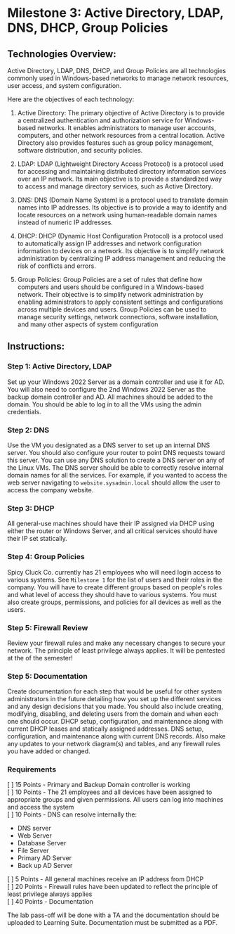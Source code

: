# Milestone 3: Active Directory, LDAP, DNS, DHCP, Group Policies

## Technologies Overview:

Active Directory, LDAP, DNS, DHCP, and Group Policies are all technologies commonly used in Windows-based networks to manage network resources, user access, and system configuration. 

Here are the objectives of each technology:

1. Active Directory: 
   The primary objective of Active Directory is to provide a centralized authentication and authorization service for Windows-based networks. It enables administrators to manage user accounts, computers, and other network resources from a central location. Active Directory also provides features such as group policy management, software distribution, and security policies.

2. LDAP:
   LDAP (Lightweight Directory Access Protocol) is a protocol used for accessing and maintaining distributed directory information services over an IP network. Its main objective is to provide a standardized way to access and manage directory services, such as Active Directory.

3. DNS:
   DNS (Domain Name System) is a protocol used to translate domain names into IP addresses. Its objective is to provide a way to identify and locate resources on a network using human-readable domain names instead of numeric IP addresses.

4. DHCP:
   DHCP (Dynamic Host Configuration Protocol) is a protocol used to automatically assign IP addresses and network configuration information to devices on a network. Its objective is to simplify network administration by centralizing IP address management and reducing the risk of conflicts and errors.

5. Group Policies:
   Group Policies are a set of rules that define how computers and users should be configured in a Windows-based network. Their objective is to simplify network administration by enabling administrators to apply consistent settings and configurations across multiple devices and users. Group Policies can be used to manage security settings, network connections, software installation, and many other aspects of system configuration

## Instructions:

### Step 1: Active Directory, LDAP

Set up your Windows 2022 Server as a domain controller and use it for AD. You will also need to configure the 2nd Windows 2022 Server as the backup domain controller and AD. All machines should be added to the domain. You should be able to log in to all the VMs using the admin credentials. 

### Step 2: DNS

Use the VM you designated as a DNS server to set up an internal DNS server. You should also configure your router to point DNS requests toward this server. You can use any DNS solution to create a DNS server on any of the Linux VMs. The DNS server should be able to correctly resolve internal domain names for all the services. For example, if you wanted to access the web server navigating to `website.sysadmin.local` should allow the user to access the company website.

### Step 3: DHCP

All general-use machines should have their IP assigned via DHCP using either the router or Windows Server, and all critical services should have their IP set statically.

### Step 4: Group Policies

Spicy Cluck Co. currently has 21 employees who will need login access to various systems. See `Milestone 1` for the list of users and their roles in the company. You will have to create different groups based on people's roles and what level of access they should have to various systems. You must also create groups, permissions, and policies for all devices as well as the users.

### Step 5: Firewall Review

Review your firewall rules and make any necessary changes to secure your network. The principle of least privilege always applies. It will be pentested at the of the semester! 

### Step 5: Documentation

Create documentation for each step that would be useful for other system administrators in the future detailing how you set up the different services and any design decisions that you made. You should also include creating, modifying, disabling, and deleting users from the domain and when each one should occur. DHCP setup, configuration, and maintenance along with current DHCP leases and statically assigned addresses. DNS setup, configuration, and maintenance along with current DNS records. Also make any updates to your network diagram(s) and tables, and any firewall rules you have added or changed.

### Requirements

[ ] 15 Points - Primary and Backup Domain controller is working  
[ ] 10 Points - The 21 employees and all devices have been assigned to appropriate groups and given permissions. All users can log into machines and access the system  
[ ] 10 Points - DNS can resolve internally the:
   - DNS server
   - Web Server
   - Database Server
   - File Server
   - Primary AD Server
   - Back up AD Server
 
[ ] 5 Points - All general machines receive an IP address from DHCP  
[ ] 20 Points - Firewall rules have been updated to reflect the principle of least privilege always applies  
[ ] 40 Points - Documentation  

The lab pass-off will be done with a TA and the documentation should be uploaded to Learning Suite. Documentation must be submitted as a PDF.
